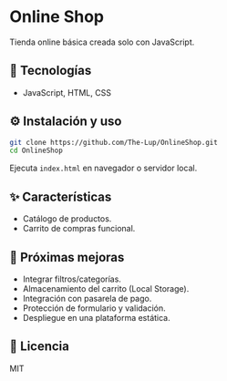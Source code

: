 # Online Shop

Tienda online básica creada solo con JavaScript.

## 🚀 Tecnologías
- JavaScript, HTML, CSS

## ⚙️ Instalación y uso
```bash
git clone https://github.com/The-Lup/OnlineShop.git
cd OnlineShop
```
Ejecuta `index.html` en navegador o servidor local.

## ✨ Características
- Catálogo de productos.
- Carrito de compras funcional.

## 🎯 Próximas mejoras
- Integrar filtros/categorías.
- Almacenamiento del carrito (Local Storage).
- Integración con pasarela de pago.
- Protección de formulario y validación.
- Despliegue en una plataforma estática.

## 📜 Licencia
MIT
